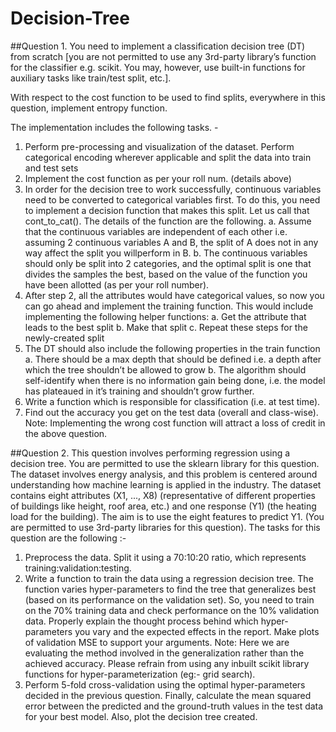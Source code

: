 # Decision-Tree
  
##Question 1.
You need to implement a classification decision tree (DT) from scratch [you are not permitted to use
any 3rd-party library’s function for the classifier e.g. scikit. You may, however, use built-in functions for
auxiliary tasks like train/test split, etc.].

With respect to the cost function to be used to find splits, everywhere in this question, implement entropy function.

The implementation includes the following tasks. -
1. Perform pre-processing and visualization of the dataset. Perform categorical encoding wherever applicable and split the data into train and test sets
2. Implement the cost function as per your roll num. (details above) 
3. In order for the decision tree to work successfully, continuous variables need to be converted to categorical variables first. To do this, you need to implement a decision function that makes this split. Let us call that cont_to_cat(). The details of the function are the following.
a. Assume that the continuous variables are independent of each other i.e. assuming 2 continuous variables A and B, the split of A does not in any way affect the split you willperform in B.
b. The continuous variables should only be split into 2 categories, and the optimal split is one that divides the samples the best, based on the value of the function you have been allotted (as per your roll number).
4. After step 2, all the attributes would have categorical values, so now you can go ahead and implement the training function. This would include implementing the following helper functions:
a. Get the attribute that leads to the best split
b. Make that split
c. Repeat these steps for the newly-created split
5. The DT should also include the following properties in the train function
a. There should be a max depth that should be defined i.e. a depth after which the tree shouldn’t be allowed to grow 
b. The algorithm should self-identify when there is no information gain being done, i.e. the model has plateaued in it’s training and shouldn’t grow further. 
6. Write a function which is responsible for classification (i.e. at test time).
7. Find out the accuracy you get on the test data (overall and class-wise).
Note: Implementing the wrong cost function will attract a loss of credit in the above question.
  
##Question 2. 
This question involves performing regression using a decision tree. You are permitted to use the sklearn library for this question. The dataset involves energy analysis, and this problem is centered around understanding how machine learning is applied in the industry.
The dataset contains eight attributes (X1, ..., X8) (representative of different properties of buildings like height, roof area, etc.) and one response (Y1) (the heating load for the building). The aim is to use the
eight features to predict Y1. (You are permitted to use 3rd-party libraries for this question).
The tasks for this question are the following :-
1. Preprocess the data. Split it using a 70:10:20 ratio, which represents training:validation:testing.
2. Write a function to train the data using a regression decision tree. The function varies hyper-parameters to find the tree that generalizes best (based on its performance on the validation set). So, you need to train on the 70% training data and check performance on the 10% validation data. Properly explain the thought process behind which hyper-parameters you vary and the expected effects in the report. Make plots of validation MSE to support your arguments.
Note: Here we are evaluating the method involved in the generalization rather than the achieved accuracy. Please refrain from using any inbuilt scikit library functions for hyper-parameterization (eg:- grid search).
3. Perform 5-fold cross-validation using the optimal hyper-parameters decided in the previous question. Finally, calculate the mean squared error between the predicted and the ground-truth values in the test data for your best model. Also, plot the decision tree created.
